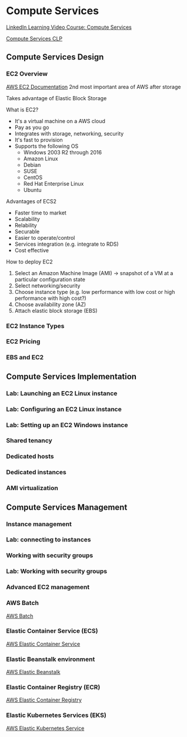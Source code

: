 # Compute Services

[LinkedIn Learning Video Course: Compute Services](https://www.linkedin.com/learning/aws-certified-solutions-architect-associate-saa-c02-4-compute-services?contextUrn=urn%3Ali%3AlyndaLearningPath%3A5f0f83ce498e4916ed6c9b22)

[Compute Services CLP](https://aws.amazon.com/products/compute/)

## Compute Services Design

### EC2 Overview

[AWS EC2 Documentation](https://docs.aws.amazon.com/ec2/index.html)
2nd most important area of AWS after storage

Takes advantage of Elastic Block Storage

What is EC2?
* It's a virtual machine on a AWS cloud
* Pay as you go
* Integrates with storage, networking, security
* It's fast to provision
* Supports the following OS
    *  Windows 2003 R2 through 2016
    *  Amazon Linux
    *  Debian
    *  SUSE
    *  CentOS
    *  Red Hat Enterprise Linux
    *  Ubuntu

Advantages of ECS2
* Faster time to market
* Scalability
* Relability
* Securable
* Easier to operate/control
* Services integration (e.g. integrate to RDS)
* Cost effective

How to deploy EC2
1. Select an Amazon Machine Image (AMI) -> snapshot of a VM at a particular configuration state
2. Select networking/security
3. Choose instance type (e.g. low performance with low cost or high performance with high cost?)
4. Choose availability zone (AZ)
5. Attach elastic block storage (EBS)

### EC2 Instance Types

### EC2 Pricing

### EBS and EC2

## Compute Services Implementation

### Lab: Launching an EC2 Linux instance

### Lab: Configuring an EC2 Linux instance

### Lab: Setting up an EC2 Windows instance

### Shared tenancy

### Dedicated hosts

### Dedicated instances

### AMI virtualization

## Compute Services Management

### Instance management

### Lab: connecting to instances

### Working with security groups

### Lab: Working with security groups

### Advanced EC2 management

### AWS Batch

[AWS Batch](https://docs.aws.amazon.com/batch/)

### Elastic Container Service (ECS)

[AWS Elastic Container Service](https://docs.aws.amazon.com/AmazonECS/latest/developerguide/Welcome.html)

### Elastic Beanstalk environment

[AWS Elastic Beanstalk](https://docs.aws.amazon.com/elastic-beanstalk/)

### Elastic Container Registry (ECR)

[AWS Elastic Container Registry](https://docs.aws.amazon.com/ecr/)

### Elastic Kubernetes Services (EKS)

[AWS Elastic Kubernetes Service](https://docs.aws.amazon.com/eks/latest/userguide/what-is-eks.html)